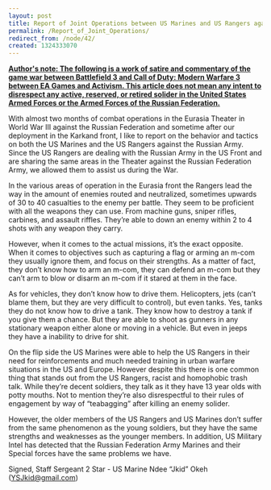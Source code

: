 ```yaml
---
layout: post
title: Report of Joint Operations between US Marines and US Rangers against the Russian Federation Army.
permalink: /Report_of_Joint_Operations/
redirect_from: /node/42/
created: 1324333070
---
```

<u><b>Author's note: The following is a work of satire and  commentary of the game war between Battlefield 3 and  Call of Duty: Modern Warfare 3 between EA Games and Activism. This article does not mean any intent to disrespect any active, reserved, or retired solider in the United States Armed Forces or the Armed Forces of the Russian Federation.</b></u> 

With almost two months of combat operations in the Eurasia Theater in World War III against the Russian Federation and sometime after our deployment in the Karkand front, I like to report on the behavior and tactics on both the US Marines and the US Rangers against the Russian Army. Since the US Rangers are dealing with the Russian Army in the US Front and are sharing the same areas in the Theater against the Russian Federation Army, we allowed them to assist us during the War. 

In the various areas of operation in the Eurasia front the Rangers lead the way in the amount of enemies routed and neutralized, sometimes upwards of 30 to 40 casualties to the enemy per battle. They seem to be proficient with all the weapons they can use. From machine guns, sniper rifles, carbines, and assault riffles. They’re able to down an enemy within 2 to 4 shots with any weapon they carry. 

However, when it comes to the actual missions, it’s the exact opposite. When it comes to objectives such as capturing a flag or arming an m-com they usually ignore them, and focus on their strengths. As a matter of fact, they don’t know how to arm an m-com, they can defend an m-com but they can’t arm to blow or disarm an m-com if it stared at them in the face.

As for vehicles, they don’t know how to drive them. Helicopters, jets (can’t blame them, but they are very difficult to control), but even tanks. Yes, tanks they do not know how to drive a tank. They know how to destroy a tank if you give them a chance. But they are able to shoot as gunners in any stationary weapon either alone or moving in a vehicle. But even in jeeps they have a inability to drive for shit.

On the flip side the US Marines were able to help the US Rangers in their need for reinforcements and much needed training in urban warfare situations in the US and Europe. However despite this there is one common thing that stands out from the US Rangers, racist and homophobic trash talk. While they’re decent soldiers, they talk as it they have 13 year olds with potty mouths. Not to mention they’re also disrespectful to their rules of engagement by way of “teabagging” after killing an enemy solider.

However, the older members of the US Rangers and US Marines don’t suffer from the same phenomenon   as the young soldiers, but they have the same strengths and weaknesses as the younger members. In addition, US Military Intel has detected that the Russian Federation Army Marines and their Special forces have the same problems we have.

Signed,
Staff Sergeant 2 Star - US Marine Ndee “Jkid” Okeh (YSJkid@gmail.com)
